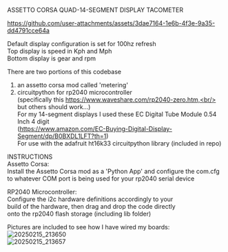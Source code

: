 ASSETTO CORSA QUAD-14-SEGMENT DISPLAY TACOMETER<br/>

https://github.com/user-attachments/assets/3dae7164-1e6b-4f3e-9a35-dd4791cce64a<br/>

Default display configuration is set for 100hz refresh <br/>
Top display is speed in Kph and Mph<br/>
Bottom display is gear and rpm<br/>

There are two portions of this codebase<br/>
  1. an assetto corsa mod called 'metering'<br/>
  2. circuitpython for rp2040 microcontroller<br/>
      (specifically this https://www.waveshare.com/rp2040-zero.htm,<br/>
       but others should work...)<br/>
For my 14-segment displays I used these EC Digital Tube Module 0.54 Inch 4 digit<br/>
(https://www.amazon.com/EC-Buying-Digital-Display-Segment/dp/B0BXDL1LFT?th=1)<br/>
For use with the adafruit ht16k33 circuitpython library (included in repo)<br/>

INSTRUCTIONS<br/>
Assetto Corsa:<br/>
Install the Assetto Corsa mod as a 'Python App' and configure the com.cfg<br/>
to whatever COM port is being used for your rp2040 serial device<br/>

RP2040 Microcontroller:<br/>
Configure the i2c hardware definitions accordingly to your<br/>
build of the hardware, then drag and drop the code directly<br/>
onto the rp2040 flash storage (including lib folder)<br/>

Pictures are included to see how I have wired my boards:<br/>
![20250215_213650](https://github.com/user-attachments/assets/c5da1eca-1c09-4a60-a535-1fd2f9abce24)<br/>
![20250215_213657](https://github.com/user-attachments/assets/5eae11de-fec8-4315-979f-f47f98bc673d)<br/>

